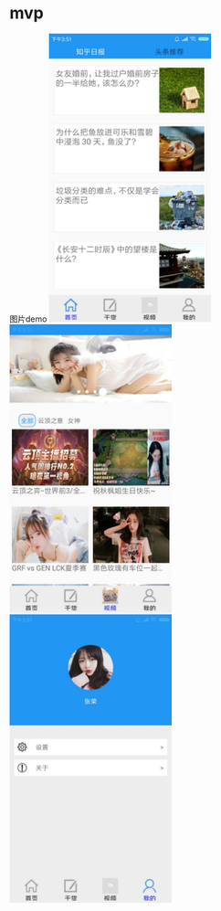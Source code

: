 # mvp
图片demo
<img src="https://github.com/djm666s/mvp/blob/master/QQ%E5%9B%BE%E7%89%8720190715155317.jpg" width="284px"/>
<img src="https://github.com/djm666s/mvp/blob/master/QQ%E5%9B%BE%E7%89%8720190715155323.jpg" width="284px"/>
<img src="https://github.com/djm666s/mvp/blob/master/QQ%E5%9B%BE%E7%89%8720190715155327.jpg" width="284px"/>


